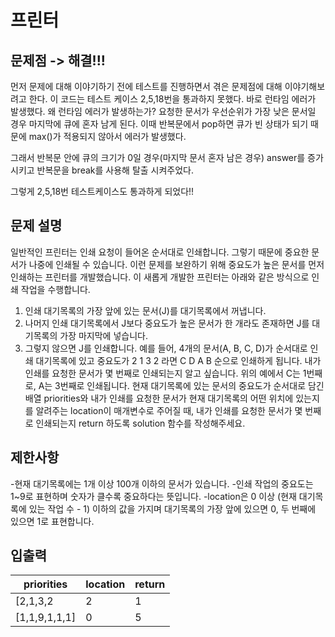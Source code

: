 # 프린터

## 문제점 -> 해결!!!

먼저 문제에 대해 이야기하기 전에 테스트를 진행하면서 겪은 문제점에 대해 이야기해보려고 한다.
이 코드는 테스트 케이스 2,5,18번을 통과하지 못했다. 바로 런타임 에러가 발생했다.
왜 런타임 에러가 발생하는가?
요청한 문서가 우선순위가 가장 낮은 문서일 경우 마지막에 큐에 혼자 남게 된다.
이때 반복문에서 pop하면 큐가 빈 상태가 되기 때문에 max()가 적용되지 않아서 에러가 발생했다.

그래서 반복문 안에 큐의 크기가 0일 경우(마지막 문서 혼자 남은 경우)
answer를 증가시키고 반복문을 break를 사용해 탈출 시켜주었다.

그렇게 2,5,18번 테스트케이스도 통과하게 되었다!!

## 문제 설명

일반적인 프린터는 인쇄 요청이 들어온 순서대로 인쇄합니다. 그렇기 때문에 중요한 문서가 나중에 인쇄될 수 있습니다. 이런 문제를 보완하기 위해 중요도가 높은 문서를 먼저 인쇄하는 프린터를 개발했습니다. 이 새롭게 개발한 프린터는 아래와 같은 방식으로 인쇄 작업을 수행합니다.

1. 인쇄 대기목록의 가장 앞에 있는 문서(J)를 대기목록에서 꺼냅니다.
2. 나머지 인쇄 대기목록에서 J보다 중요도가 높은 문서가 한 개라도 존재하면 J를 대기목록의 가장 마지막에 넣습니다.
3. 그렇지 않으면 J를 인쇄합니다.
   예를 들어, 4개의 문서(A, B, C, D)가 순서대로 인쇄 대기목록에 있고 중요도가 2 1 3 2 라면 C D A B 순으로 인쇄하게 됩니다.
   내가 인쇄를 요청한 문서가 몇 번째로 인쇄되는지 알고 싶습니다. 위의 예에서 C는 1번째로, A는 3번째로 인쇄됩니다.
   현재 대기목록에 있는 문서의 중요도가 순서대로 담긴 배열 priorities와 내가 인쇄를 요청한 문서가 현재 대기목록의 어떤 위치에 있는지를 알려주는 location이 매개변수로 주어질 때, 내가 인쇄를 요청한 문서가 몇 번째로 인쇄되는지 return 하도록 solution 함수를 작성해주세요.

## 제한사항

-현재 대기목록에는 1개 이상 100개 이하의 문서가 있습니다. -인쇄 작업의 중요도는 1~9로 표현하며 숫자가 클수록 중요하다는 뜻입니다.
-location은 0 이상 (현재 대기목록에 있는 작업 수 - 1) 이하의 값을 가지며 대기목록의 가장 앞에 있으면 0, 두 번째에 있으면 1로 표현합니다.

## 입출력

| priorities    | location | return |
| ------------- | -------- | ------ |
| [2,1,3,2      | 2        | 1      |
| [1,1,9,1,1,1] | 0        | 5      |
